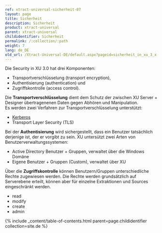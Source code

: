 ```yaml
---
ref: xtract-universal-sicherheit-07
layout: page
title: Sicherheit
description: Sicherheit
product: xtract-universal
parent: xtract-universal
childidentifier: Sicherheit
permalink: /:collection/:path
weight: 7
lang: de_DE
old_url: /Xtract-Universal-DE/default.aspx?pageid=sicherheit_in_xu_3_x
---
```


Die Security in XU 3.0 hat drei Komponenten:
- Transportverschlüsselung (transport encryption),
- Authentisierung (authentication) und
- Zugriffskontrolle (access control).

Die **Transportverschlüsselung** dient dem Schutz der zwischen XU Server + Designer übertragenenen Daten gegen Abhören und Manipulation. <br>
Es werden zwei Verfahren zur Transportverschlüsselung unterstützt:
-	[Kerberos](https://msdn.microsoft.com/en-us/library/windows/desktop/aa374762(v=vs.85).aspx)
-	Transport Layer Security (TLS)

Bei der **Authentisierung** wird sichergestellt, dass ein Benutzer tatsächlich derjenige ist, der er vorgibt zu sein. XU untersützt zwei Arten von Benutzerverwaltungssystemen:
-	Active Directory Benutzer + Gruppen, verwaltet über die Windows Domäne
-	Eigene Benutzer + Gruppen (Custom), verwaltet über XU


Über die **Zugriffskontrolle** können Benutzern/Gruppen unterschiedliche Rechte zugewiesen werden. Die Rechte werden grundsätzlich auf Serverebene erteilt, können aber für einzelne Extraktionen und Sources eingeschränkt werden.
-	read
-	modify
-	create
-	admin

{% include _content/table-of-contents.html parent=page.childidentifier collection=site.de %}
